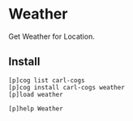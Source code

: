 # Weather

Get Weather for Location.

## Install

```text
[p]cog list carl-cogs
[p]cog install carl-cogs weather
[p]load weather

[p]help Weather
```